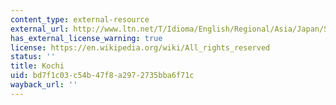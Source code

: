 ```yaml
---
content_type: external-resource
external_url: http://www.ltn.net/T/Idioma/English/Regional/Asia/Japan/Society_and_Culture/Language/Japanese_Dialects/
has_external_license_warning: true
license: https://en.wikipedia.org/wiki/All_rights_reserved
status: ''
title: Kochi
uid: bd7f1c03-c54b-47f8-a297-2735bba6f71c
wayback_url: ''
---
```

